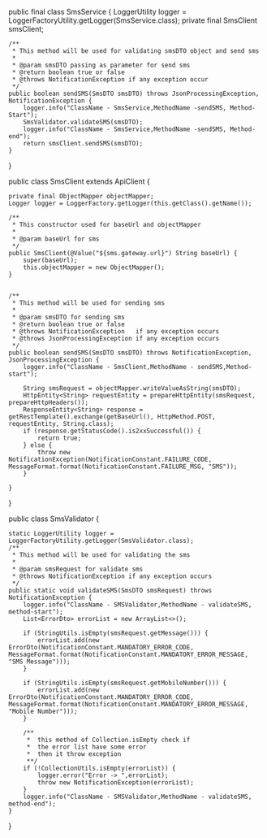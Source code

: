 public final class SmsService {
    LoggerUtility logger = LoggerFactoryUtility.getLogger(SmsService.class);
    private final SmsClient smsClient;

    /**
     * This method will be used for validating smsDTO object and send sms
     *
     * @param smsDTO passing as parameter for send sms
     * @return boolean true or false
     * @throws NotificationException if any exception occur
     */
    public boolean sendSMS(SmsDTO smsDTO) throws JsonProcessingException, NotificationException {
        logger.info("ClassName - SmsService,MethodName -sendSMS, Method-Start");
        SmsValidator.validateSMS(smsDTO);
        logger.info("ClassName - SmsService,MethodName -sendSMS, Method-end");
        return smsClient.sendSMS(smsDTO);
    }

}


public class SmsClient extends ApiClient {

    private final ObjectMapper objectMapper;
    Logger logger = LoggerFactory.getLogger(this.getClass().getName());

    /**
     * This constructor used for baseUrl and objectMapper
     *
     * @param baseUrl for sms
     */
    public SmsClient(@Value("${sms.gateway.url}") String baseUrl) {
        super(baseUrl);
        this.objectMapper = new ObjectMapper();
    }


    /**
     * This method will be used for sending sms
     *
     * @param smsDTO for sending sms
     * @return boolean true or false
     * @throws NotificationException   if any exception occurs
     * @throws JsonProcessingException if any exception occurs
     */
    public boolean sendSMS(SmsDTO smsDTO) throws NotificationException, JsonProcessingException {
        logger.info("ClassName - SmsClient,MethodName - sendSMS,Method-start");

        String smsRequest = objectMapper.writeValueAsString(smsDTO);
        HttpEntity<String> requestEntity = prepareHttpEntity(smsRequest, prepareHttpHeaders());
        ResponseEntity<String> response = getRestTemplate().exchange(getBaseUrl(), HttpMethod.POST, requestEntity, String.class);
        if (response.getStatusCode().is2xxSuccessful()) {
            return true;
        } else {
            throw new NotificationException(NotificationConstant.FAILURE_CODE, MessageFormat.format(NotificationConstant.FAILURE_MSG, "SMS"));
        }

    }
}


public class SmsValidator {

    static LoggerUtility logger = LoggerFactoryUtility.getLogger(SmsValidator.class);
    /**
     * This method will be used for validating the sms
     *
     * @param smsRequest for validate sms
     * @throws NotificationException if any exception occurs
     */
    public static void validateSMS(SmsDTO smsRequest) throws NotificationException {
        logger.info("ClassName - SMSValidator,MethodName - validateSMS, method-start");
        List<ErrorDto> errorList = new ArrayList<>();

        if (StringUtils.isEmpty(smsRequest.getMessage())) {
            errorList.add(new ErrorDto(NotificationConstant.MANDATORY_ERROR_CODE, MessageFormat.format(NotificationConstant.MANDATORY_ERROR_MESSAGE, "SMS Message")));
        }

        if (StringUtils.isEmpty(smsRequest.getMobileNumber())) {
            errorList.add(new ErrorDto(NotificationConstant.MANDATORY_ERROR_CODE, MessageFormat.format(NotificationConstant.MANDATORY_ERROR_MESSAGE, "Mobile Number")));
        }

        /**
         *  this method of Collection.isEmpty check if
         *  the error list have some error
         *  then it throw exception
         **/
        if (!CollectionUtils.isEmpty(errorList)) {
            logger.error("Error -> ",errorList);
            throw new NotificationException(errorList);
        }
        logger.info("ClassName - SMSValidator,MethodName - validateSMS, method-end");
    }
}
